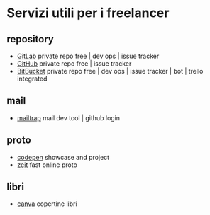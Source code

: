 # Servizi utili per i freelancer #

## repository ##

* [GitLab](http://gitlab.com/) private repo free | dev ops | issue tracker
* [GitHub](https://github.com) private repo free | issue tracker
* [BitBucket](http://bitbucket.org/) private repo free | dev ops | issue tracker | bot | trello integrated

## mail ##

* [mailtrap](https://mailtrap.io/) mail dev tool | github login

## proto ##
* [codepen](https://codepen.io/) showcase and project
* [zeit](https://zeit.co/) fast online proto

## libri ##
* [canva](https://www.canva.com/) copertine libri
